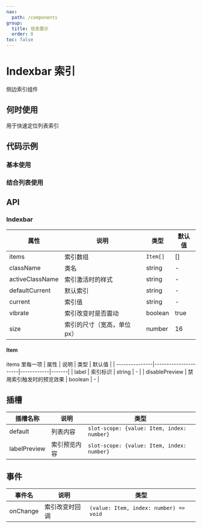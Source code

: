 ```yaml
---
nav:
  path: /components
group:
  title: 信息展示
  order: 8
toc: false
---
```


# Indexbar 索引

侧边索引组件

## 何时使用

用于快速定位列表索引

## 代码示例

### 基本使用
<code src='pages/Indexbar/index'></code>

### 结合列表使用
<code src='pages/IndexbarScrollView/index'></code>

## API

### Indexbar

| 属性            | 说明                  | 类型       | 默认值 |
| ---------------|-----------------------|-----------|------|
| items          | 索引数组               | `Item[]`  | []    | 
| className      | 类名                  | string  | -    | 
| activeClassName| 索引激活时的样式        | string  | -    | 
| defaultCurrent | 默认索引               | string  | -    | 
| current        | 索引值                 | string  | -    | 
| vibrate        | 索引改变时是否震动       | boolean | true | 
| size           | 索引的尺寸（宽高，单位px）| number  | 16    | 

#### Item
items 里每一项
| 属性            | 说明                 | 类型        | 默认值 |
| ---------------|----------------------|------------|-------|
| label          | 索引标识              | string   | -      |
| disablePreview | 禁用索引触发时的预览效果 | boolean  | -      |

## 插槽

| 插槽名称      | 说明  | 类型 |
| -------------| ------|---------------------------------------------------|
| default      | 列表内容|`slot-scope: {value: Item, index: number}`       |
| labelPreview | 索引预览内容|`slot-scope: {value: Item, index: number}`    |
## 事件

| 事件名    | 说明                   | 类型       |
| ---------| ---------------------- | ---------- |
| onChange | 索引改变时回调            | `(value: Item, index: number) => void`  |


